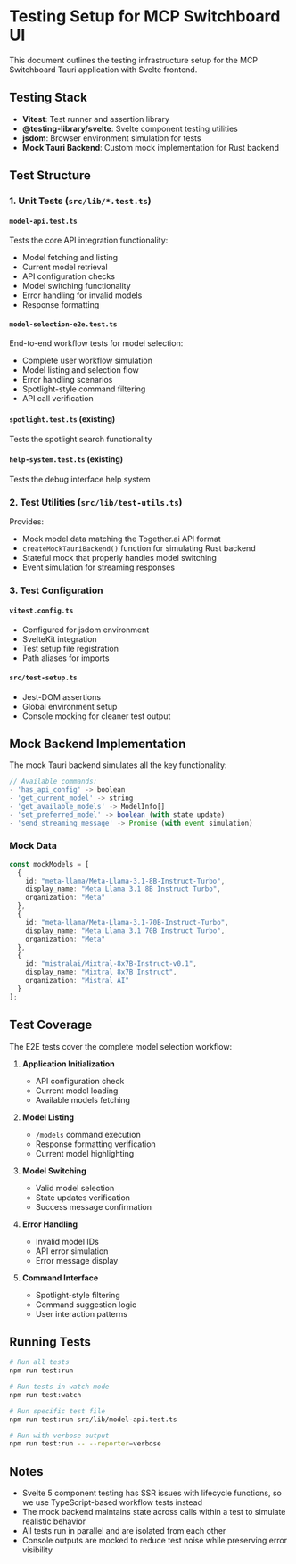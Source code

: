 # Testing Setup for MCP Switchboard UI

This document outlines the testing infrastructure setup for the MCP Switchboard Tauri application with Svelte frontend.

## Testing Stack

- **Vitest**: Test runner and assertion library
- **@testing-library/svelte**: Svelte component testing utilities
- **jsdom**: Browser environment simulation for tests
- **Mock Tauri Backend**: Custom mock implementation for Rust backend

## Test Structure

### 1. Unit Tests (`src/lib/*.test.ts`)

#### `model-api.test.ts`
Tests the core API integration functionality:
- Model fetching and listing
- Current model retrieval
- API configuration checks
- Model switching functionality
- Error handling for invalid models
- Response formatting

#### `model-selection-e2e.test.ts`
End-to-end workflow tests for model selection:
- Complete user workflow simulation
- Model listing and selection flow
- Error handling scenarios
- Spotlight-style command filtering
- API call verification

#### `spotlight.test.ts` (existing)
Tests the spotlight search functionality

#### `help-system.test.ts` (existing)
Tests the debug interface help system

### 2. Test Utilities (`src/lib/test-utils.ts`)

Provides:
- Mock model data matching the Together.ai API format
- `createMockTauriBackend()` function for simulating Rust backend
- Stateful mock that properly handles model switching
- Event simulation for streaming responses

### 3. Test Configuration

#### `vitest.config.ts`
- Configured for jsdom environment
- SvelteKit integration
- Test setup file registration
- Path aliases for imports

#### `src/test-setup.ts`
- Jest-DOM assertions
- Global environment setup
- Console mocking for cleaner test output

## Mock Backend Implementation

The mock Tauri backend simulates all the key functionality:

```typescript
// Available commands:
- 'has_api_config' -> boolean
- 'get_current_model' -> string
- 'get_available_models' -> ModelInfo[]
- 'set_preferred_model' -> boolean (with state update)
- 'send_streaming_message' -> Promise (with event simulation)
```

### Mock Data

```typescript
const mockModels = [
  {
    id: "meta-llama/Meta-Llama-3.1-8B-Instruct-Turbo",
    display_name: "Meta Llama 3.1 8B Instruct Turbo",
    organization: "Meta"
  },
  {
    id: "meta-llama/Meta-Llama-3.1-70B-Instruct-Turbo", 
    display_name: "Meta Llama 3.1 70B Instruct Turbo",
    organization: "Meta"
  },
  {
    id: "mistralai/Mixtral-8x7B-Instruct-v0.1",
    display_name: "Mixtral 8x7B Instruct",
    organization: "Mistral AI"
  }
];
```

## Test Coverage

The E2E tests cover the complete model selection workflow:

1. **Application Initialization**
   - API configuration check
   - Current model loading
   - Available models fetching

2. **Model Listing**
   - `/models` command execution
   - Response formatting verification
   - Current model highlighting

3. **Model Switching**
   - Valid model selection
   - State updates verification
   - Success message confirmation

4. **Error Handling**
   - Invalid model IDs
   - API error simulation
   - Error message display

5. **Command Interface**
   - Spotlight-style filtering
   - Command suggestion logic
   - User interaction patterns

## Running Tests

```bash
# Run all tests
npm run test:run

# Run tests in watch mode  
npm run test:watch

# Run specific test file
npm run test:run src/lib/model-api.test.ts

# Run with verbose output
npm run test:run -- --reporter=verbose
```

## Notes

- Svelte 5 component testing has SSR issues with lifecycle functions, so we use TypeScript-based workflow tests instead
- The mock backend maintains state across calls within a test to simulate realistic behavior
- All tests run in parallel and are isolated from each other
- Console outputs are mocked to reduce test noise while preserving error visibility
